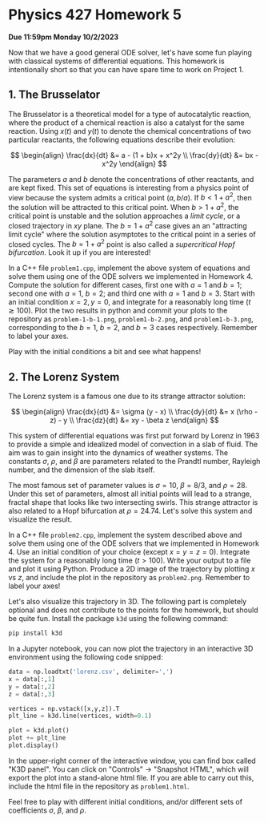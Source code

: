 # Physics 427 Homework 5

__Due 11:59pm Monday 10/2/2023__

Now that we have a good general ODE solver, let's have some fun playing with
classical systems of differential equations. This homework is intentionally
short so that you can have spare time to work on Project 1.

## 1. The Brusselator

The Brusselator is a theoretical model for a type of autocatalytic reaction, where the product of a chemical reaction is also a catalyst for the same reaction. Using $x(t)$ and $y(t)$ to denote the chemical concentrations of two particular reactants, the following equations describe their evolution:

$$
\begin{align}
\frac{dx}{dt} &= a - (1 + b)x + x^2y \\
\frac{dy}{dt} &= bx - x^2y
\end{align}
$$

The parameters $a$ and $b$ denote the concentrations of other reactants, and are kept fixed. This set of equations is interesting from a physics point of view because the system admits a critical point $(a, b/a)$. If $b < 1 + a^2$, then the solution will be attracted to this critical point. When $b > 1 + a^2$, the critical point is unstable and the solution approaches a _limit cycle_, or a closed trajectory in $xy$ plane. The $b = 1 + a^2$ case gives an an "attracting limit cycle" where the solution asymptotes to the critical point in a series of closed cycles. The $b = 1 + a^2$ point is also called a _supercritical Hopf bifurcation_. Look it up if you are interested!

In a C++ file `problem1.cpp`, implement the above system of equations and solve them using one of the ODE solvers we implemented in Homework 4. Compute the solution for different cases, first one with $a = 1$ and $b = 1$; second one with $a = 1$, $b = 2$; and third one with $a = 1$ and $b = 3$. Start with an initial condition $x = 2, y = 0$, and integrate for a reasonably long time ($t \gtrsim 100$). Plot the two results in python and commit your plots to the repository as `problem-1-b-1.png`, `problem1-b-2.png`, and `problem1-b-3.png`, corresponding to the $b = 1$, $b = 2$, and $b = 3$ cases respectively. Remember to label your axes.

Play with the initial conditions a bit and see what happens!

## 2. The Lorenz System

The Lorenz system is a famous one due to its strange attractor solution:

$$
\begin{align}
\frac{dx}{dt} &= \sigma (y - x) \\
\frac{dy}{dt} &= x (\rho - z) - y \\
\frac{dz}{dt} &= xy - \beta z
\end{align}
$$

This system of differential equations was first put forward by Lorenz in 1963 to provide a simple and idealized model of convection in a slab of fluid. The aim was to gain insight into the dynamics of weather systems. The constants $\sigma$, $\rho$, and $\beta$ are parameters related to the Prandtl number, Rayleigh number, and the dimension of the slab itself.

The most famous set of parameter values is $\sigma = 10$, $\beta = 8/3$, and $\rho = 28$. Under this set of parameters, almost all initial points will lead to a strange, fractal shape that looks like two intersecting swirls. This strange attractor is also related to a Hopf bifurcation at $\rho = 24.74$. Let's solve this system and visualize the result.

In a C++ file `problem2.cpp`, implement the system described above and solve them using one of the ODE solvers that we implemented in Homework 4. Use an initial condition of your choice (except $x = y = z = 0$). Integrate the system for a reasonably long time ($t > 100$). Write your output to a file and plot it using Python. Produce a 2D image of the trajectory by plotting $x$ vs $z$, and include the plot in the repository as `problem2.png`. Remember to label your axes!

Let's also visualize this trajectory in 3D. The following part is completely optional and does not contribute to the points for the homework, but should be quite fun. Install the package `k3d` using the following command:

``` sh
pip install k3d
```

In a Jupyter notebook, you can now plot the trajectory in an interactive 3D environment using the following code snipped:

``` python
data = np.loadtxt('lorenz.csv', delimiter=',')
x = data[:,1]
y = data[:,2]
z = data[:,3]

vertices = np.vstack([x,y,z]).T
plt_line = k3d.line(vertices, width=0.1)

plot = k3d.plot()
plot += plt_line
plot.display()
```

In the upper-right corner of the interactive window, you can find box called "K3D panel". You can click on "Controls" -> "Snapshot HTML", which will export the plot into a stand-alone html file. If you are able to carry out this, include the html file in the repository as `problem1.html`.

Feel free to play with different initial conditions, and/or different sets of coefficients $\sigma$, $\beta$, and $\rho$.

